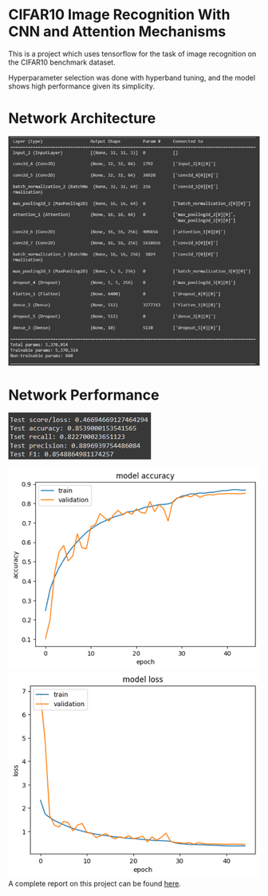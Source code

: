 # CIFAR10 Image Recognition With CNN and Attention Mechanisms

This is a project which uses tensorflow for the task of image recognition on the CIFAR10 benchmark dataset.

Hyperparameter selection was done with hyperband tuning, and the model shows high performance given its simplicity. 

# Network Architecture
![Network Architecture](https://github.com/samuelzureick/Image-Recognition-CNN/blob/main/img-resources/arch.png)
# Network Performance
![Network Performance scores](https://github.com/samuelzureick/Image-Recognition-CNN/blob/main/img-resources/scores.png)

![Network Accuracy](https://github.com/samuelzureick/Image-Recognition-CNN/blob/main/img-resources/accuracy.png)
![Network Loss](https://github.com/samuelzureick/Image-Recognition-CNN/blob/main/img-resources/loss.png)
A complete report on this project can be found <a href="https://github.com/samuelzureick/Image-Recognition-CNN/blob/main/CIFAR10%20Project.pdf">here</a>.
